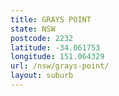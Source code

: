 ```yaml
---
title: GRAYS POINT
state: NSW
postcode: 2232
latitude: -34.061753
longitude: 151.064329
url: /nsw/grays-point/
layout: suburb
---
```

